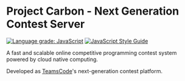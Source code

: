 # Project Carbon - Next Generation Contest Server


[![Language grade: JavaScript](https://img.shields.io/lgtm/grade/javascript/g/chenhongqiao/project-carbon.svg?logo=lgtm&logoWidth=18)](https://lgtm.com/projects/g/chenhongqiao/project-carbon/context:javascript)
[![JavaScript Style Guide](https://img.shields.io/badge/code_style-standard-brightgreen.svg)](https://standardjs.com)

A fast and scalable online competitive programming contest system powered by cloud native computing. 

Developed as [TeamsCode](https://www.teamscode.org)'s next-generation contest platform.
